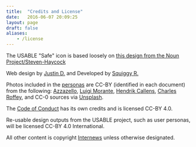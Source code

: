 ```yaml
---
title:  "Credits and License"
date:   2016-06-07 20:09:25
layout: page
draft: false
aliases:
    - /license
---
```


The USABLE "Safe" icon is based loosely on [this design from the Noun Project/Steven-Haycock](https://thenounproject.com/search/?q=safe&i=18255")

Web design by [Justin D.](https://jdeblois.com) and Developed by [Squiggy R.](https://squiggyrubio.net)

Photos included in the [personas](/personas) are CC-BY (identified in each document) from the following: [Azzazello](https://www.flickr.com/photos/eilard), [Luigi Morante](https://www.flickr.com/photos/eudaimos/), [Hendrik Callens](https://www.flickr.com/photos/n3k/), [Charles Roffey](https://www.flickr.com/photos/charlesfred/), and CC-0 sources via [Unsplash](https://unsplash.com/).

The [Code of Conduct](/codeofconduct.html) has its own credits and is licensed CC-BY 4.0.

Re-usable design outputs from the USABLE project, such as user personas, will be licensed CC-BY 4.0 International.

All other content is copyright [Internews](https://www.internews.org) unless otherwise designated.
